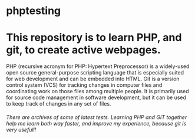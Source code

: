 # phptesting
<h1> This repository is to learn PHP, and git, to create active webpages. </h1>
<p> PHP (recursive acronym for PHP: Hypertext Preprocessor) is a widely-used open source general-purpose scripting language that is especially suited for web development and can be embedded into HTML. Git is a version control system (VCS) for tracking changes in computer files and coordinating work on those files among multiple people. It is primarily used for source code management in software development, but it can be used to keep track of changes in any set of files.</p>
<h6> There are archives of some of latest tests. Learning PHP and GIT together help me learn both way faster, and improve my experience, because git is very usefull! </h6>
